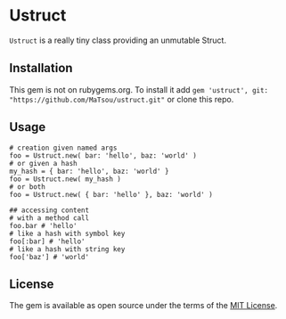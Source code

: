 # Ustruct

`Ustruct` is a really tiny class providing an unmutable Struct.

## Installation

This gem is not on rubygems.org. To install it add `gem 'ustruct', git: "https://github.com/MaTsou/ustruct.git"` or clone this repo.

## Usage

```
# creation given named args
foo = Ustruct.new( bar: 'hello', baz: 'world' )
# or given a hash
my_hash = { bar: 'hello', baz: 'world' }
foo = Ustruct.new( my_hash )
# or both
foo = Ustruct.new( { bar: 'hello' }, baz: 'world' )

## accessing content
# with a method call
foo.bar # 'hello'
# like a hash with symbol key
foo[:bar] # 'hello'
# like a hash with string key
foo['baz'] # 'world'
```

## License

The gem is available as open source under the terms of the [MIT License](https://opensource.org/licenses/MIT).
